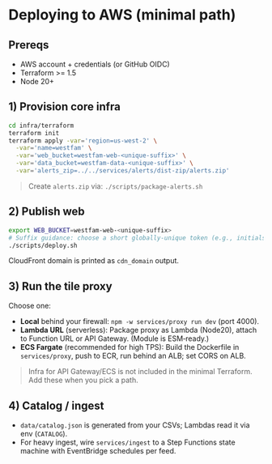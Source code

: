 # Deploying to AWS (minimal path)

## Prereqs
- AWS account + credentials (or GitHub OIDC)
- Terraform >= 1.5
- Node 20+

## 1) Provision core infra
```bash
cd infra/terraform
terraform init
terraform apply -var='region=us-west-2' \
  -var='name=westfam' \
  -var='web_bucket=westfam-web-<unique-suffix>' \
  -var='data_bucket=westfam-data-<unique-suffix>' \
  -var='alerts_zip=../../services/alerts/dist-zip/alerts.zip'
```
> Create `alerts.zip` via: `./scripts/package-alerts.sh`

## 2) Publish web
```bash
export WEB_BUCKET=westfam-web-<unique-suffix>
# Suffix guidance: choose a short globally-unique token (e.g., initials + date) to avoid S3 name collisions.
./scripts/deploy.sh
```
CloudFront domain is printed as `cdn_domain` output.

## 3) Run the tile proxy
Choose one:
- **Local** behind your firewall: `npm -w services/proxy run dev` (port 4000).
- **Lambda URL** (serverless): Package proxy as Lambda (Node20), attach to Function URL or API Gateway. (Module is ESM‑ready.)
- **ECS Fargate** (recommended for high TPS): Build the Dockerfile in `services/proxy`, push to ECR, run behind an ALB; set CORS on ALB.

> Infra for API Gateway/ECS is not included in the minimal Terraform. Add these when you pick a path.

## 4) Catalog / ingest
- `data/catalog.json` is generated from your CSVs; Lambdas read it via env (`CATALOG`).
- For heavy ingest, wire `services/ingest` to a Step Functions state machine with EventBridge schedules per feed.
